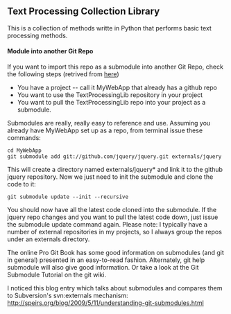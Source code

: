 <h2>Text Processing Collection Library</h2>

This is a collection of methods writte in Python that performs basic text processing methods. 

<h4>Module into another Git Repo</h4>

If you want to import this repo as a submodule into another Git Repo, check the following steps (retrived from [here](http://stackoverflow.com/questions/2140985/how-to-set-up-a-git-project-to-use-an-external-repo-submodule))

* You have a project -- call it MyWebApp that already has a github repo
* You want to use the TextProcessingLib repository in your project
* You want to pull the TextProcessingLib repo into your project as a submodule.

Submodules are really, really easy to reference and use. Assuming you already have MyWebApp set up as a repo, from terminal issue these commands:

```
cd MyWebApp
git submodule add git://github.com/jquery/jquery.git externals/jquery
```

This will create a directory named externals/jquery* and link it to the github jquery repository. Now we just need to init the submodule and clone the code to it:

```
git submodule update --init --recursive
```

You should now have all the latest code cloned into the submodule. If the jquery repo changes and you want to pull the latest code down, just issue the submodule update command again. Please note: 
I typically have a number of external repositories in my projects, so I always group the repos under an externals directory.

The online Pro Git Book has some good information on submodules (and git in general) presented in an easy-to-read fashion. Alternately, git help submodule will also give good information. Or take a look at the Git Submodule Tutorial on the git wiki.

I noticed this blog entry which talks about submodules and compares them to Subversion's svn:externals mechanism: http://speirs.org/blog/2009/5/11/understanding-git-submodules.html
